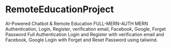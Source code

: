 # RemoteEducationProject
AI-Powered Chatbot &amp; Remote  Education
FULL-MERN-AUTH
MERN Authentication, Login, Register, verification email, Facebook, Google, Forget Password Full Authentication Login and Register with verification email and Facebook, Google Login with Forget and Reset Password using taliwind.


